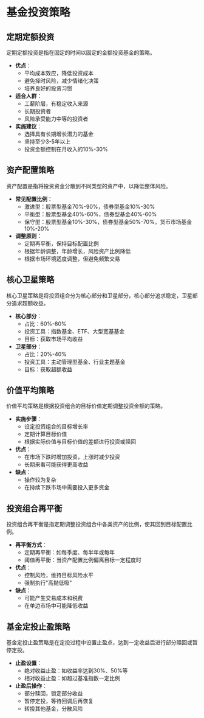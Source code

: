 # 基金投资策略

## 定期定额投资
定期定额投资是指在固定的时间以固定的金额投资基金的策略。
- **优点**：
  - 平均成本效应，降低投资成本
  - 避免择时风险，减少情绪化决策
  - 培养良好的投资习惯
- **适合人群**：
  - 工薪阶层，有稳定收入来源
  - 长期投资者
  - 风险承受能力中等的投资者
- **实施建议**：
  - 选择具有长期增长潜力的基金
  - 坚持至少3-5年以上
  - 投资金额控制在月收入的10%-30%

## 资产配置策略
资产配置是指将投资资金分散到不同类型的资产中，以降低整体风险。
- **常见配置比例**：
  - 激进型：股票型基金70%-90%，债券型基金10%-30%
  - 平衡型：股票型基金40%-60%，债券型基金40%-60%
  - 保守型：股票型基金10%-30%，债券型基金50%-70%，货币市场基金10%-20%
- **调整原则**：
  - 定期再平衡，保持目标配置比例
  - 根据年龄调整，年龄增长，风险资产比例降低
  - 根据市场环境适度调整，但避免频繁交易

## 核心卫星策略
核心卫星策略是将投资组合分为核心部分和卫星部分，核心部分追求稳定，卫星部分追求超额收益。
- **核心部分**：
  - 占比：60%-80%
  - 投资工具：指数基金、ETF、大型宽基基金
  - 目标：获取市场平均收益
- **卫星部分**：
  - 占比：20%-40%
  - 投资工具：主动管理型基金、行业主题基金
  - 目标：获取超额收益

## 价值平均策略
价值平均策略是根据投资组合的目标价值定期调整投资金额的策略。
- **实施步骤**：
  - 设定投资组合的目标增长率
  - 定期计算目标价值
  - 根据实际价值与目标价值的差额进行投资或赎回
- **优点**：
  - 在市场下跌时增加投资，上涨时减少投资
  - 长期来看可能获得更高收益
- **缺点**：
  - 操作较为复杂
  - 在持续下跌市场中需要投入更多资金

## 投资组合再平衡
投资组合再平衡是指定期调整投资组合中各类资产的比例，使其回到目标配置比例。
- **再平衡方式**：
  - 定期再平衡：如每季度、每半年或每年
  - 阈值再平衡：当资产配置比例偏离目标一定程度时
- **优点**：
  - 控制风险，维持目标风险水平
  - 强制执行"高抛低吸"
- **缺点**：
  - 可能产生交易成本和税费
  - 在单边市场中可能降低收益

## 基金定投止盈策略
基金定投止盈策略是在定投过程中设置止盈点，达到一定收益后进行部分赎回或暂停定投。
- **止盈设置**：
  - 绝对收益止盈：如收益率达到30%、50%等
  - 相对收益止盈：如超过基准指数一定比例
- **止盈后操作**：
  - 部分赎回，锁定部分收益
  - 暂停定投，等待回调后再恢复
  - 转投其他基金，分散风险
